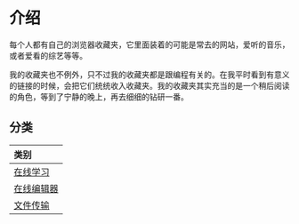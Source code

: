 # 介绍

每个人都有自己的浏览器收藏夹，它里面装着的可能是常去的网站，爱听的音乐，或者爱看的综艺等等。

我的收藏夹也不例外，只不过我的收藏夹都是跟编程有关的。在我平时看到有意义的链接的时候，会把它们统统收入收藏夹。我的收藏夹其实充当的是一个稍后阅读的角色，等到了宁静的晚上，再去细细的钻研一番。

## 分类

| 类别                                   |
| :------------------------------------- |
| [在线学习](online-learning-website.md) |
| [在线编辑器](online-code-editor.md)    |
| [文件传输](file-transfer.md)           |
